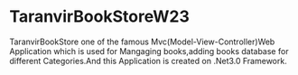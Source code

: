 # TaranvirBookStoreW23
 TaranvirBookStore one of the famous Mvc(Model-View-Controller)Web Application which is used for Mangaging books,adding books database for different Categories.And this Application is created on .Net3.0 Framework.
